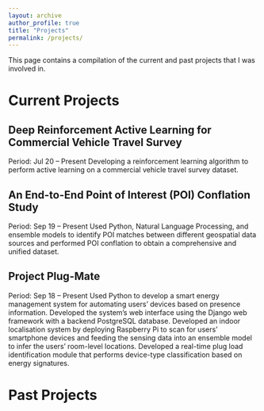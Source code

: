 ```yaml
---
layout: archive
author_profile: true
title: "Projects"
permalink: /projects/
---
```


This page contains a compilation of the current and past projects that I was involved in.

# Current Projects

## Deep Reinforcement Active Learning for Commercial Vehicle Travel Survey
Period: Jul 20 – Present
Developing a reinforcement learning algorithm to perform active learning on a commercial vehicle travel survey dataset.

## An End-to-End Point of Interest (POI) Conflation Study
Period: Sep 19 – Present
Used Python, Natural Language Processing, and ensemble models to identify POI matches between different geospatial data sources and performed POI conflation to obtain a comprehensive and unified dataset.

## Project Plug-Mate
Period: Sep 18 – Present
Used Python to develop a smart energy management system for automating users’ devices based on presence information.
Developed the system’s web interface using the Django web framework with a backend PostgreSQL database.
Developed an indoor localisation system by deploying Raspberry Pi to scan for users’ smartphone devices and feeding the sensing data into an ensemble model to infer the users’ room-level locations.
Developed a real-time plug load identification module that performs device-type classification based on energy signatures.

# Past Projects